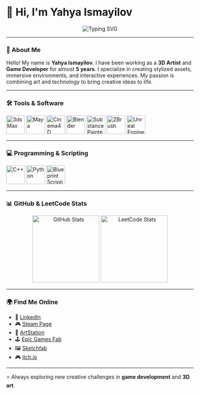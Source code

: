# 👋 Hi, I'm Yahya Ismayilov

<p align="center">
  <img src="https://readme-typing-svg.herokuapp.com?font=Fira+Code&size=22&pause=1000&color=36BCF7&center=true&vCenter=true&width=650&lines=Welcome+to+my+GitHub+profile!;3D+Artist+%26+Game+Developer;Creating+worlds+through+art+%26+code!+🚀" alt="Typing SVG" />
</p>

---

### 🌌 About Me
Hello! My name is **Yahya Ismayilov**.
I have been working as a **3D Artist** and **Game Developer** for almost **5 years**.
I specialize in creating stylized assets, immersive environments, and interactive experiences.
My passion is combining art and technology to bring creative ideas to life.

---

### 🛠️ Tools & Software
<p align="left">
  <img src="https://cdn.jsdelivr.net/gh/devicons/devicon@latest/icons/3dsmax/3dsmax-original.svg" alt="3ds Max" width="50" height="50"/>
  <img src="https://cdn.jsdelivr.net/gh/devicons/devicon@latest/icons/maya/maya-original.svg" alt="Maya" width="50" height="50"/>
  <img src="https://cdn.jsdelivr.net/gh/devicons/devicon@latest/icons/cinema4d/cinema4d-original.svg" alt="Cinema4D" width="50" height="50"/>
  <img src="https://cdn.jsdelivr.net/gh/devicons/devicon@latest/icons/blender/blender-original.svg" alt="Blender" width="50" height="50"/>
  <img src="https://cdn.jsdelivr.net/gh/devicons/devicon@latest/icons/substancepainter/substancepainter-plain.svg" alt="Substance Painter" width="50" height="50"/>
  <img src="https://cdn.jsdelivr.net/gh/devicons/devicon@latest/icons/zbrush/zbrush-plain.svg" alt="ZBrush" width="50" height="50"/>
  <img src="https://cdn.simpleicons.org/unrealengine/white" alt="Unreal Engine" width="50" height="50"/>
</p>

---

### 💻 Programming & Scripting
<p align="left">
  <img src="https://cdn.jsdelivr.net/gh/devicons/devicon@latest/icons/cplusplus/cplusplus-original.svg" alt="C++" width="50" height="50"/>
  <img src="https://cdn.jsdelivr.net/gh/devicons/devicon@latest/icons/python/python-original.svg" alt="Python" width="50" height="50"/>
  <img src="https://cdn.simpleicons.org/unrealengine/white" alt="Blueprint Scripting" width="50" height="50"/>
</p>

---

### 📊 GitHub & LeetCode Stats

<p align="center">
  <img src="https://github-readme-stats.vercel.app/api?username=YahyaIsma&show_icons=true&theme=tokyonight&cache_seconds=86400" alt="GitHub Stats" height="180"/>
  <img src="https://leetcard.jacoblin.cool/YahyaIsma?theme=dark&font=Fira%20Code&ext=activity" alt="LeetCode Stats" height="180"/>
</p>

---

### 🌍 Find Me Online
- 🔗 [LinkedIn](https://www.linkedin.com/in/yehya-ismayilov/)
- 🎮 [Steam Page](https://store.steampowered.com/curator/45575538)
- 🎨 [ArtStation](https://www.artstation.com/darknight_studyo/store?tab=digital_product)
- 🕹️ [Epic Games Fab](https://www.fab.com/tr/sellers/DarkNight%20studio)
- 🖼️ [Sketchfab](https://sketchfab.com/ismayilovyehya.yi)
- 🎮 [itch.io](https://darknightstudio.itch.io/)

---

⭐ Always exploring new creative challenges in **game development** and **3D art**.
